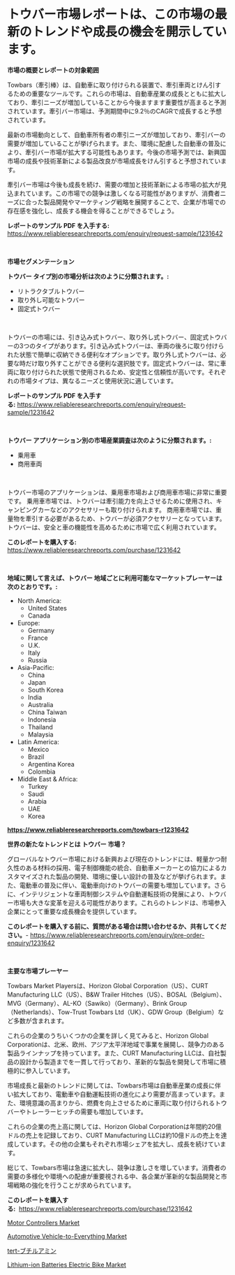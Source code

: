 <p><h1>トウバー市場レポートは、この市場の最新のトレンドや成長の機会を開示しています。</h1></p><p><strong>市場の概要とレポートの対象範囲</strong></p>
<p><p>Towbars（牽引棒）は、自動車に取り付けられる装置で、牽引車両とけん引するための重要なツールです。これらの市場は、自動車産業の成長とともに拡大しており、牽引ニーズが増加していることから今後ますます重要性が高まると予測されています。牽引バー市場は、予測期間中に9.2％のCAGRで成長すると予想されています。</p><p>最新の市場動向として、自動車所有者の牽引ニーズが増加しており、牽引バーの需要が増加していることが挙げられます。また、環境に配慮した自動車の普及により、牽引バー市場が拡大する可能性もあります。今後の市場予測では、新興国市場の成長や技術革新による製品改良が市場成長をけん引すると予想されています。</p><p>牽引バー市場は今後も成長を続け、需要の増加と技術革新による市場の拡大が見込まれています。この市場での競争は激しくなる可能性がありますが、消費者ニーズに合った製品開発やマーケティング戦略を展開することで、企業が市場での存在感を強化し、成長する機会を得ることができるでしょう。</p></p>
<p><strong>レポートのサンプル PDF を入手する:</strong> <a href="https://www.reliableresearchreports.com/enquiry/request-sample/1231642">https://www.reliableresearchreports.com/enquiry/request-sample/1231642</a></p>
<p>&nbsp;</p>
<p><strong>市場セグメンテーション</strong></p>
<p><strong>トウバー タイプ別の市場分析は次のように分類されます。:</strong></p>
<p><ul><li>リトラクタブルトウバー</li><li>取り外し可能なトウバー</li><li>固定式トウバー</li></ul></p>
<p>&nbsp;</p>
<p><p>トウバーの市場には、引き込み式トウバー、取り外し式トウバー、固定式トウバーの3つのタイプがあります。引き込み式トウバーは、車両の後ろに取り付けられた状態で簡単に収納できる便利なオプションです。取り外し式トウバーは、必要な時だけ取り外すことができる便利な選択肢です。固定式トウバーは、常に車両に取り付けられた状態で使用されるため、安定性と信頼性が高いです。それぞれの市場タイプは、異なるニーズと使用状況に適しています。</p></p>
<p><strong>レポートのサンプル PDF を入手する:</strong>&nbsp;<a href="https://www.reliableresearchreports.com/enquiry/request-sample/1231642">https://www.reliableresearchreports.com/enquiry/request-sample/1231642</a></p>
<p>&nbsp;</p>
<p><strong> トウバー アプリケーション別の市場産業調査は次のように分類されます。:</strong></p>
<p><ul><li>乗用車</li><li>商用車両</li></ul></p>
<p>&nbsp;</p>
<p><p>トウバー市場のアプリケーションは、乗用車市場および商用車市場に非常に重要です。 乗用車市場では、トウバーは牽引能力を向上させるために使用され、キャンピングカーなどのアクセサリーも取り付けられます。 商用車市場では、重量物を牽引する必要があるため、トウバーが必須アクセサリーとなっています。 トウバーは、安全と車の機能性を高めるために市場で広く利用されています。</p></p>
<p><strong>このレポートを購入する:</strong>&nbsp; <a href="https://www.reliableresearchreports.com/purchase/1231642">https://www.reliableresearchreports.com/purchase/1231642</a></p>
<p>&nbsp;</p>
<p><strong>地域に関して言えば、トウバー 地域ごとに利用可能なマーケットプレーヤーは次のとおりです。:</strong></p>
<p><ul>
    <li>
        North America:
        <ul>
            <li>United States</li>
            <li>Canada</li>
        </ul>
    </li>
    <li>
        Europe:
        <ul>
            <li>Germany</li>
            <li>France</li>
            <li>U.K.</li>
            <li>Italy</li>
            <li>Russia</li>
        </ul>
    </li>
    <li>
        Asia-Pacific:
        <ul>
            <li>China</li>
            <li>Japan</li>
            <li>South Korea</li>
            <li>India</li>
            <li>Australia</li>
            <li>China Taiwan</li>
            <li>Indonesia</li>
            <li>Thailand</li>
            <li>Malaysia</li>
        </ul>
    </li>
    <li>
        Latin America:
        <ul>
            <li>Mexico</li>
            <li>Brazil</li>
            <li>Argentina Korea</li>
            <li>Colombia</li>
        </ul>
    </li>
    <li>
        Middle East & Africa:
        <ul>
            <li>Turkey</li>
            <li>Saudi</li>
            <li>Arabia</li>
            <li>UAE</li>
            <li>Korea</li>
        </ul>
    </li>
    </ul></p>
<p><strong><a href="https://www.reliableresearchreports.com/towbars-r1231642">https://www.reliableresearchreports.com/towbars-r1231642</a></strong>&nbsp;</p>
<p><strong>世界の新たなトレンドとは トウバー 市場？</strong></p>
<p><p>グローバルなトウバー市場における新興および現在のトレンドには、軽量かつ耐久性のある材料の採用、電子制御機能の統合、自動車メーカーとの協力によるカスタマイズされた製品の開発、環境に優しい設計の普及などが挙げられます。また、電動車の普及に伴い、電動車向けのトウバーの需要も増加しています。さらに、インテリジェントな車両制御システムや自動運転技術の発展により、トウバー市場も大きな変革を迎える可能性があります。これらのトレンドは、市場参入企業にとって重要な成長機会を提供しています。</p></p>
<p><strong>このレポートを購入する前に、質問がある場合は問い合わせるか、共有してください。</strong>- <a href="https://www.reliableresearchreports.com/enquiry/pre-order-enquiry/1231642">https://www.reliableresearchreports.com/enquiry/pre-order-enquiry/1231642</a></p>
<p>&nbsp;</p>
<p><strong>主要な市場プレーヤー</strong></p>
<p><p>Towbars Market Playersは、Horizon Global Corporation（US）、CURT Manufacturing LLC（US）、B&W Trailer Hitches（US）、BOSAL（Belgium）、MVG（Germany）、AL-KO（Sawiko）（Germany）、Brink Group（Netherlands）、Tow-Trust Towbars Ltd（UK）、GDW Group（Belgium）など多数が含まれます。 </p><p>これらの企業のうちいくつかの企業を詳しく見てみると、Horizon Global Corporationは、北米、欧州、アジア太平洋地域で事業を展開し、競争力のある製品ラインナップを持っています。また、CURT Manufacturing LLCは、自社製品の設計から製造までを一貫して行っており、革新的な製品を開発して市場に積極的に参入しています。</p><p>市場成長と最新のトレンドに関しては、Towbars市場は自動車産業の成長に伴い拡大しており、電動車や自動運転技術の進化により需要が高まっています。また、環境意識の高まりから、燃費を向上させるために車両に取り付けられるトウバーやトレーラーヒッチの需要も増加しています。</p><p>これらの企業の売上高に関しては、Horizon Global Corporationは年間約20億ドルの売上を記録しており、CURT Manufacturing LLCは約10億ドルの売上を達成しています。その他の企業もそれぞれ市場シェアを拡大し、成長を続けています。</p><p>総じて、Towbars市場は急速に拡大し、競争は激しさを増しています。消費者の需要の多様化や環境への配慮が重要視される中、各企業が革新的な製品開発と市場戦略の強化を行うことが求められています。</p></p>
<p><strong>このレポートを購入する:</strong>&nbsp;&nbsp;<a href="https://www.reliableresearchreports.com/purchase/1231642">https://www.reliableresearchreports.com/purchase/1231642</a></p>
<p><p><a href="https://github.com/nicholepatriciadoylenwnrjr0/Market-Research-Report-List-2/blob/main/motor-controllers-market.md">Motor Controllers Market</a></p><p><a href="https://www.linkedin.com/pulse/automotive-vehicle-to-everything-market-research-report-ry2te?trackingId=zs4fPyKe4rXR0OzV1S3rgA%3D%3D">Automotive Vehicle-to-Everything Market</a></p><p><a href="https://github.com/nemesis2824/Market-Research-Report-List-1/blob/main/566456522204.md">tert-ブチルアミン</a></p><p><a href="https://www.linkedin.com/pulse/lithium-ion-batteries-electric-bike-market-challenges-opportunities-sk3re?trackingId=9WlJKyOsIHVolF2CJ5jtng%3D%3D">Lithium-ion Batteries Electric Bike Market</a></p></p>